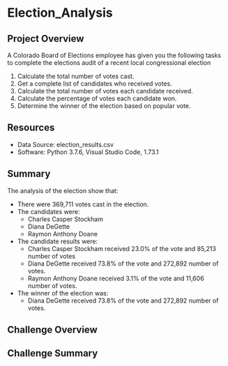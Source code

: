 # Election_Analysis

## Project Overview
A Colorado Board of Elections employee has given you the following tasks to complete the elections audit of a recent local congressional election

1. Calculate the total number of votes cast.
2. Get a complete list of candidates who received votes.
3. Calculate the total number of votes each candidate received.
4. Calculate the percentage of votes each candidate won.
5. Determine the winner of the election based on popular vote.

## Resources
- Data Source: election_results.csv
- Software: Python 3.7.6, Visual Studio Code, 1.73.1

## Summary
The analysis of the election show that:
- There were 369,711 votes cast in the election.
- The candidates were:
     - Charles Casper Stockham
     - Diana DeGette
     - Raymon Anthony Doane
 - The candidate results were:
     - Charles Casper Stockham received 23.0% of the vote and 85,213 number of votes
     - Diana DeGette received 73.8% of the vote and 272,892 number of votes.
     - Raymon Anthony Doane received 3.1% of the vote and 11,606 number of votes.
 - The winner of the election was:
     - Diana DeGette received 73.8% of the vote and 272,892 number of votes.

## Challenge Overview

## Challenge Summary
